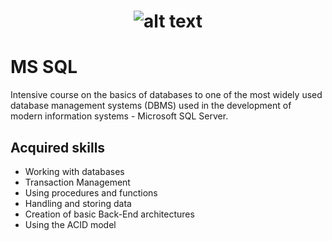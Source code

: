 # <p align="center"> ![alt text](https://github.com/Dimitrov-S-Dev-Python/SoftUni_MS_SQL/blob/master/SoftUni-Logo.png) <p>
# MS SQL
Intensive course on the basics of databases to one of the most widely used database management systems (DBMS) used in the development of modern information systems - Microsoft SQL Server. 
## Acquired skills
- Working with databases
- Transaction Management
- Using procedures and functions
- Handling and storing data
- Creation of basic Back-End architectures
- Using the ACID model



